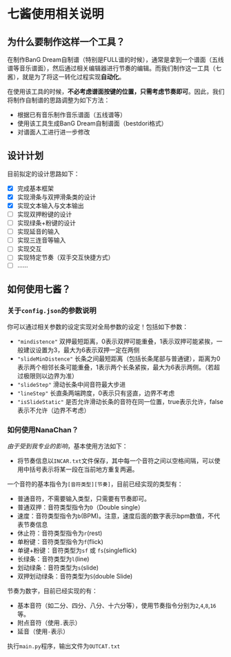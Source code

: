 # 七酱使用相关说明
## 为什么要制作这样一个工具？
在制作BanG Dream自制谱（特别是FULL谱的时候），通常是拿到一个谱面（五线谱等音乐谱面），然后通过相关编辑器进行节奏的编辑。而我们制作这一工具（七酱），就是为了将这一转化过程实现**自动化**。

在使用该工具的时候，**不必考虑谱面按键的位置，只需考虑节奏即可**。因此，我们将制作自制谱的思路调整为如下方法：
- 根据已有音乐制作音乐谱面（五线谱等）
- 使用该工具生成BanG Dream自制谱面（bestdori格式）
- 对谱面人工进行进一步修改

## 设计计划
目前拟定的设计思路如下：
- [X] 完成基本框架
- [X] 实现滑条与双押滑条类的设计
- [X] 实现文本输入与文本输出
- [ ] 实现双押粉键的设计
- [ ] 实现绿条+粉键的设计
- [ ] 实现延音的输入
- [ ] 实现三连音等输入
- [ ] 实现交互
- [ ] 实现特定节奏（双手交互快捷方式）
- [ ] ……
## 如何使用七酱？


### 关于`config.json`的参数说明
你可以通过相关参数的设定实现对全局参数的设定！包括如下参数：
- `"mindistence"` 双押最短距离，0表示双押可能重叠，1表示双押可能紧挨，一般建议设置为3，最大为6表示双押一定在两侧
- `"slideMinDistence"` 长条之间最短距离（包括长条尾部与普通键），距离为0表示两个相邻长条可能重叠，1表示两个长条紧挨，最大为6表示两侧。（若超过极限则以边界为准）
- `"slideStep"` 滑动长条中间音符最大步进
- `"lineStep"` 长直条两端跨度，0表示只有竖直，边界不考虑
- `"isSlideStatic"` 是否允许滑动长条的音符在同一位置，true表示允许，false表示不允许（边界不考虑）

### 如何使用NanaChan？

*由于受到我专业的影响*，基本使用方法如下：

- 将节奏信息以`INCAR.txt`文件保存，其中每一个音符之间以空格间隔，可以使用中括号表示将某一段在当前地方重复两遍。

一个音符的基本指令为`[音符类型][节奏]`，目前已经实现的类型有：
  - 普通音符，不需要输入类型，只需要有节奏即可。
  - 普通双押：音符类型指令为`D`（Double single）
  - 速度：音符类型指令为`b`(BPM)。注意，速度后面的数字表示bpm数值，不代表节奏信息
  - 休止符：音符类型指令为`r`(rest)
  - 单粉键：音符类型指令为`f`(flick)
  - 单键+粉键：音符类型为`sf` 或 `fs`(singleflick)
  - 长绿条：音符类型为`l`(line)
  - 划动绿条：音符类型为`s`(slide)
  - 双押划动绿条：音符类型为`S`(double Slide)

节奏为数字，目前已经实现的有：
  - 基本音符（如二分、四分、八分、十六分等），使用节奏指令分别为`2`,`4`,`8`,`16`等。
  - 附点音符（使用`.`表示）
  - 延音（使用`-`表示）

执行`main.py`程序，输出文件为`OUTCAT.txt`

